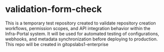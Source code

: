 # validation-form-check
This is a temporary test repository created to validate repository creation workflows, permission scopes, and API integration behavior within the Infra-Portal system. It will be used for automated testing of configurations, webhooks, and metadata synchronization before deploying to production. This repo will be created in gitopslabs1-enterprise
